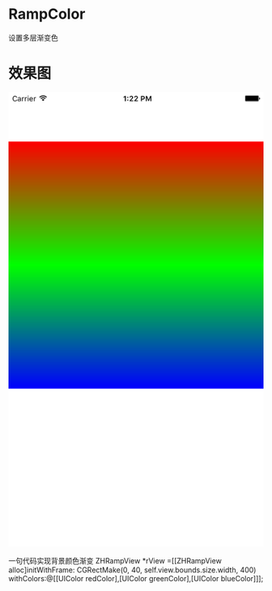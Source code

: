 # RampColor
 设置多层渐变色
# 效果图
![Image](https://github.com/zhuiNi21/RampColor/blob/master/11.png)
</br>
</hr>
一句代码实现背景颜色渐变    ZHRampView *rView =[[ZHRampView alloc]initWithFrame:
CGRectMake(0, 40, self.view.bounds.size.width, 400) 
withColors:@[[UIColor redColor],[UIColor greenColor],[UIColor blueColor]]];
